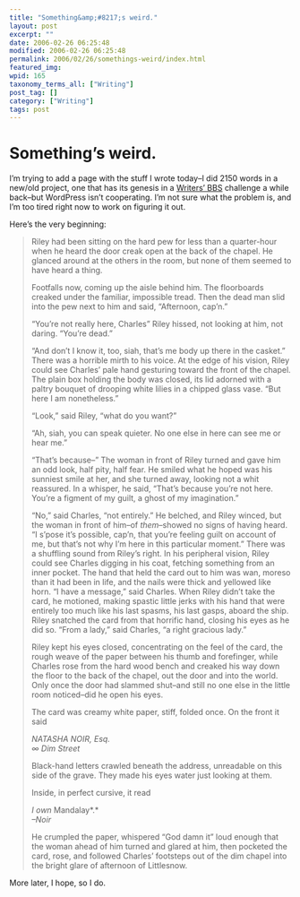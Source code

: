 ```yaml
---
title: "Something&amp;#8217;s weird."
layout: post
excerpt: ""
date: 2006-02-26 06:25:48
modified: 2006-02-26 06:25:48
permalink: 2006/02/26/somethings-weird/index.html
featured_img: 
wpid: 165
taxonomy_terms_all: ["Writing"]
post_tag: []
category: ["Writing"]
tags: post
---
```


# Something&#8217;s weird.

I’m trying to add a page with the stuff I wrote today–I did 2150 words in a new/old project, one that has its genesis in a [Writers’ BBS](http://www.writersbbs.com/forums/) challenge a while back–but WordPress isn’t cooperating. I’m not sure what the problem is, and I’m too tired right now to work on figuring it out.

Here’s the very beginning:

> Riley had been sitting on the hard pew for less than a quarter-hour when he heard the door creak open at the back of the chapel. He glanced around at the others in the room, but none of them seemed to have heard a thing.
> 
> Footfalls now, coming up the aisle behind him. The floorboards creaked under the familiar, impossible tread. Then the dead man slid into the pew next to him and said, “Afternoon, cap’n.”
> 
> “You’re not really here, Charles” Riley hissed, not looking at him, not daring. “You’re dead.”
> 
> “And don’t I know it, too, siah, that’s me body up there in the casket.” There was a horrible mirth to his voice. At the edge of his vision, Riley could see Charles’ pale hand gesturing toward the front of the chapel. The plain box holding the body was closed, its lid adorned with a paltry bouquet of drooping white lilies in a chipped glass vase. “But here I am nonetheless.”
> 
> “Look,” said Riley, “what do you want?”
> 
> “Ah, siah, you can speak quieter. No one else in here can see me or hear me.”
> 
> “That’s because–” The woman in front of Riley turned and gave him an odd look, half pity, half fear. He smiled what he hoped was his sunniest smile at her, and she turned away, looking not a whit reassured. In a whisper, he said, “That’s because you’re not here. You’re a figment of my guilt, a ghost of my imagination.”
> 
> “No,” said Charles, “not entirely.” He belched, and Riley winced, but the woman in front of him–of *them*–showed no signs of having heard. “I s’pose it’s possible, cap’n, that you’re feeling guilt on account of me, but that’s not why I’m here in this particular moment.” There was a shuffling sound from Riley’s right. In his peripheral vision, Riley could see Charles digging in his coat, fetching something from an inner pocket. The hand that held the card out to him was wan, moreso than it had been in life, and the nails were thick and yellowed like horn. “I have a message,” said Charles. When Riley didn’t take the card, he motioned, making spastic little jerks with his hand that were entirely too much like his last spasms, his last gasps, aboard the ship. Riley snatched the card from that horrific hand, closing his eyes as he did so. “From a lady,” said Charles, “a right gracious lady.”
> 
> Riley kept his eyes closed, concentrating on the feel of the card, the rough weave of the paper between his thumb and forefinger, while Charles rose from the hard wood bench and creaked his way down the floor to the back of the chapel, out the door and into the world. Only once the door had slammed shut–and still no one else in the little room noticed–did he open his eyes.
> 
> The card was creamy white paper, stiff, folded once. On the front it said
> 
>  *NATASHA NOIR, Esq.*  
> *∞ Dim Street*
> 
> Black-hand letters crawled beneath the address, unreadable on this side of the grave. They made his eyes water just looking at them.
> 
> Inside, in perfect cursive, it read
> 
> *I own* Mandalay*.*  
> *–Noir*
> 
> He crumpled the paper, whispered “God damn it” loud enough that the woman ahead of him turned and glared at him, then pocketed the card, rose, and followed Charles’ footsteps out of the dim chapel into the bright glare of afternoon of Littlesnow.

More later, I hope, so I do.